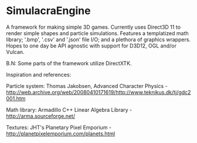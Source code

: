 # SimulacraEngine

A framework for making simple 3D games. Currently uses Direct3D 11 to render simple shapes and particle simulations.  Features a templatized math library; '.bmp', '.csv' and '.json' file I/O; and a plethora of graphics wrappers.  Hopes to one day be API agnostic with support for D3D12, OGL and/or Vulcan. 

B.N: Some parts of the framework utilize DirectXTK.


Inspiration and references:

Particle system: Thomas Jakobsen, Advanced Character Physics - http://web.archive.org/web/20080410171619/http://www.teknikus.dk/tj/gdc2001.htm

Math library: Armadillo C++ Linear Algebra Library -
http://arma.sourceforge.net/

Textures: JHT's Planetary Pixel Emporium - http://planetpixelemporium.com/planets.html
